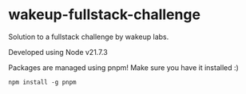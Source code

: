 # wakeup-fullstack-challenge
Solution to a fullstack challenge by wakeup labs.

Developed using Node v21.7.3

Packages are managed using pnpm!
Make sure you have it installed :)

```
npm install -g pnpm
```